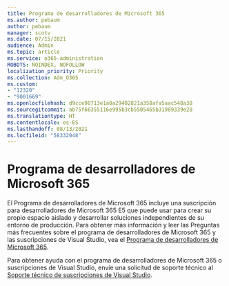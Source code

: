 ```yaml
---
title: Programa de desarrolladores de Microsoft 365
ms.author: pebaum
author: pebaum
manager: scotv
ms.date: 07/15/2021
audience: Admin
ms.topic: article
ms.service: o365-administration
ROBOTS: NOINDEX, NOFOLLOW
localization_priority: Priority
ms.collection: Adm_O365
ms.custom:
- "12320"
- "9001669"
ms.openlocfilehash: d9cce98713e1a0a29402821a358afa5aac548a38
ms.sourcegitcommit: ab75f66355116e995b3cb5505465b31989339e28
ms.translationtype: HT
ms.contentlocale: es-ES
ms.lasthandoff: 08/13/2021
ms.locfileid: "58332048"
---
```

# <a name="microsoft-365-developer-program"></a>Programa de desarrolladores de Microsoft 365

El Programa de desarrolladores de Microsoft 365 incluye una suscripción para desarrolladores de Microsoft 365 E5 que puede usar para crear su propio espacio aislado y desarrollar soluciones independientes de su entorno de producción. Para obtener más información y leer las Preguntas más frecuentes sobre el programa de desarrolladores de Microsoft 365 y las suscripciones de Visual Studio, vea el [Programa de desarrolladores de Microsoft 365](https://docs.microsoft.com/office/developer-program/microsoft-365-developer-program).

Para obtener ayuda con el programa de desarrolladores de Microsoft 365 o suscripciones de Visual Studio, envíe una solicitud de soporte técnico al [Soporte técnico de suscripciones de Visual Studio](https://visualstudio.microsoft.com/subscriptions/support/).